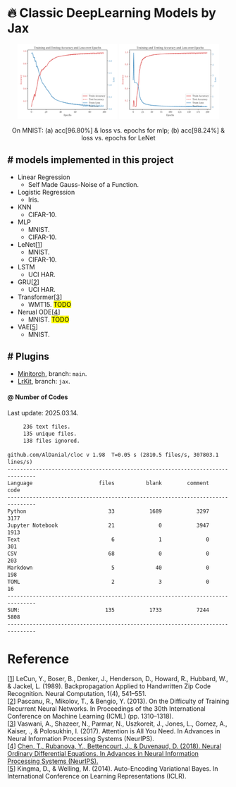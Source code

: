 # 🔥 Classic DeepLearning Models by Jax

<p align="center">
  <img src="./assets/mlp.svg" alt="MLP on MNIST" width="45%">
  <img src="./assets/LeNet.svg" alt="LeNet on MNIST" width="45%">
</p>

<p align="center">
On MNIST: (a) acc[96.80%] & loss vs. epochs for mlp; (b) acc[98.24%] & loss vs. epochs for LeNet  
</p>


## # models implemented in this project

- Linear Regression
  - Self Made Gauss-Noise of a Function.
- Logistic Regression
  - Iris.
- KNN
  - CIFAR-10. 
- MLP
  - MNIST.
  - CIFAR-10.
- LeNet[[1](#reference)]
  - MNIST.
  - CIFAR-10.
- LSTM
  - UCI HAR.
- GRU[[2](#reference)]
  - UCI HAR.
- Transformer[[3](#reference)]
  - WMT15. <mark>TODO</mark>
- Nerual ODE[[4](#reference)]
  - MNIST. <mark>TODO</mark>
- VAE[[5](#reference)]
  - MNIST. 

## # Plugins

- [Minitorch](https://github.com/HugoPhi/minitorch.git), branch: `main`.
- [LrKit](https://github.com/HugoPhi/lrkit.git), branch: `jax`.

#### @ Number of Codes

Last update: 2025.03.14.   

```text
     236 text files.
     135 unique files.                              
     138 files ignored.

github.com/AlDanial/cloc v 1.98  T=0.05 s (2810.5 files/s, 307803.1 lines/s)
-------------------------------------------------------------------------------
Language                     files          blank        comment           code
-------------------------------------------------------------------------------
Python                          33           1689           3297           3177
Jupyter Notebook                21              0           3947           1913
Text                             6              1              0            301
CSV                             68              0              0            203
Markdown                         5             40              0            198
TOML                             2              3              0             16
-------------------------------------------------------------------------------
SUM:                           135           1733           7244           5808
-------------------------------------------------------------------------------
```

# Reference

[[1](https://ieeexplore.ieee.org/document/6795724)] LeCun, Y., Boser, B., Denker, J., Henderson, D., Howard, R., Hubbard, W., & Jackel, L. (1989). Backpropagation Applied to Handwritten Zip Code Recognition. Neural Computation, 1(4), 541–551.   
[[2](https://arxiv.org/abs/1211.5063)] Pascanu, R., Mikolov, T., & Bengio, Y. (2013). On the Difficulty of Training Recurrent Neural Networks. In Proceedings of the 30th International Conference on Machine Learning (ICML) (pp. 1310–1318).   
[[3](https://arxiv.org/abs/1706.03762)] Vaswani, A., Shazeer, N., Parmar, N., Uszkoreit, J., Jones, L., Gomez, A., Kaiser, ., & Polosukhin, I. (2017). Attention is All You Need. In Advances in Neural Information Processing Systems (NeurIPS).   
[[4](https://arxiv.org/abs/1806.07366?spm=5176.28103460.0.0.40f7451eXLzPoY&file=1806.07366)] <ins>Chen, T., Rubanova, Y., Bettencourt, J., & Duvenaud, D. (2018). Neural Ordinary Differential Equations. In Advances in Neural Information Processing Systems (NeurIPS).</ins>   
[[5](https://arxiv.org/abs/1312.6114)] Kingma, D., & Welling, M. (2014). Auto-Encoding Variational Bayes. In International Conference on Learning Representations (ICLR). 
